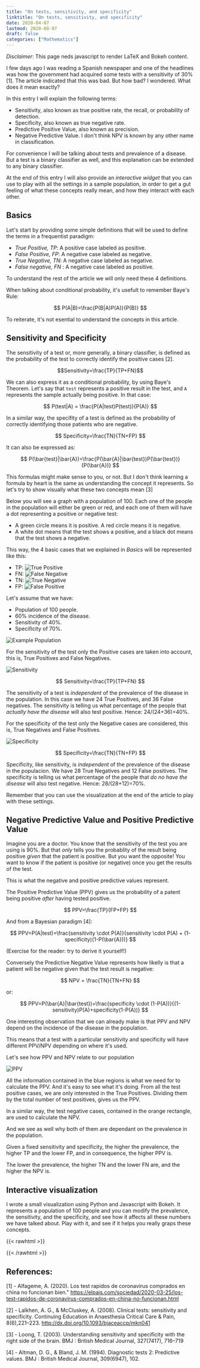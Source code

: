 ```yaml
---
title: "On tests, sensitivity, and specificity"
linktitle: "On tests, sensitivity, and specificity"
date: 2020-04-07
lastmod: 2020-08-07
draft: false
categories: ["Mathematics"]
---
```

*Disclaimer*: This page neds javascript to render LaTeX and Bokeh content.

I few days ago I was reading a Spanish newspaper and one of the headlines was how the government had acquired some tests with a sensitivity of 30% [1]. The article indicated that this was bad. But how bad? I wondered. What does it mean exactly?

In this entry I will explain the following terms:

- Sensitivity, also known as true positive rate, the recall, or probability of detection.
- Specificity, also known as true negative rate.
- Predictive Positive Value, also known as precision.
- Negative Predictive Value. I don't think NPV is known by any other name in classification.

For convenience I will be talking about tests and prevalence of a disease. But a test is a binary classifier as well, and this explanation can be extended to any binary classifier.

At the end of this entry I will also provide an *interactive widget* that you can use to play with all the settings in a sample population, in order to get a gut feeling of what these concepts really mean, and how they interact with each other.

## Basics

Let's start by providing some simple definitions that will be used to define the terms in a frequentist paradigm:

- *True Positive, TP*: A positive case labeled as positive.
- *False Positive,  FP*: A negative case labeled as negative.
- *True Negative, TN*: A negative case labeled as negative.
- *False negative, FN* : A negative case labeled as positive.

To understand the rest of the article we will only need these 4 definitions.

When talking about conditional probability, it's usefult to remember Baye's Rule:

$$ P(A|B)=\frac{P(B|A)P(A)}{P(B)} $$

To reiterate, it's not esential to understand the concepts in this article.

## Sensitivity and Specificity

The sensitivity of a test or, more generally, a binary classifier, is defined as the probability of the test to correctly identify the positive cases [2].

$$Sensitivity=\frac{TP}{TP+FN}$$

We can also express it as a conditional probability, by using Baye's Theorem. Let's say that `test` represents a positive result in the test, and `A` represents the sample actually being positive. In that case:

$$ P(test|A) = \frac{P(A|test)P(test)}{P(A)} $$

In a similar way, the specifity of a test is defined as the probability of correctly identifying those patients who are negative.

$$ Specificity=\frac{TN}{TN+FP} $$

It can also be expressed as:

$$ P(\bar{test}|\bar{A})=\frac{P(\bar{A}|\bar{test})P(\bar{test})}{P(\bar{A})} $$

This formulas might make sense to you, or not. But I don't think learning a formula by heart is the same as understanding the concept it represents. So let's try to show visually what these two concepts mean [3]

Below you will see a graph with a population of 100. Each one of the people in the population will either be green or red, and each one of them will have a dot representing a positive or negative test:

- A green circle means it is positive. A red circle means it is negative.
- A white dot means that the test shows a positive, and a black dot means that the test shows a negative.

This way, the 4 basic cases that we explained in *Basics* will be represented like this:

- TP: ![True Positive](/img/2020/TP.png)
- FN: ![False Negative](/img/2020/FN.png)
- TN: ![True Negative](/img/2020/TN.png)
- FP: ![False Positive](/img/2020/FP.png)

Let's assume that we have:

- Population of 100 people.
- 60% incidence of the disease.
- Sensitivity of 40%.
- Specificity of 70%.

![Example Population](/img/2020/example_population.png)

For the sensitivity of the test only the Positive cases are taken into account, this is, True Positives and False Negatives.

![Sensitivity](/img/2020/sensitivity.png)

$$ Sensitivity=\frac{TP}{TP+FN} $$

The sensitivity of a test is *independent* of the prevalence of the disease in the population. In this case we have 24 True Positives, and 36 False negatives. The sensitivity is telling us what percentage of the people that *actually have the disease* will also test positive. Hence: 24/(24+36)=40%.

For the specificity of the test only the Negative cases are considered, this is, True Negatives and False Positives.

![Specificity](/img/2020/specificity.png)

$$ Specificity=\frac{TN}{TN+FP} $$

Specificity, like sensitivity, is *independent* of the prevalence of the disease in the populacion. We have 28 True Negatives and 12 False positives. The specificity is telling us what percentage of the people that *do no have the disease* will also test negative. Hence: 28/(28+12)=70%.

Remember that you can use the visualization at the end of the article to play with these settings.

## Negative Predictive Value and Positive Predictive Value

Imagine you are a doctor. You know that the sensitivity of the test you are using is 90%. But that *only* tells you the probablity of the result being positive *given* that the patient is positive. But you want the opposite! You want to know if the patient is positive (or negative) once you get the results of the test. 

This is what the negative and positive predictive values represent.

The Positive Predictive Value (PPV) gives us the probability of a patent being positive *after* having tested positive.

$$ PPV=\frac{TP}{FP+FP} $$

And from a Bayesian paradigm [4]:

$$ PPV=P(A|test)=\frac{sensitivity \cdot P(A)}{sensitivity \cdot P(A) + (1-specificity)(1-P(\bar{A}))} $$

(Exercise for the reader: try to derive it yourself!)

Conversely the Predictive Negative Value represents how likelly is that a patient will be negative given that the test result is negative:

$$ NPV = \frac{TN}{TN+FN} $$

or:

$$ PPV=P(\bar{A}|\bar{test})=\frac{specificity \cdot (1-P(A))}{(1-sensitivity)P(A)+specificity(1-P(A))} $$

One interesting observation that we can already make is that PPV and NPV depend on the incidence of the disease in the population.

This means that a test with a particular sensitivity and specificity will have different PPV/NPV depending on where it's used.

Let's see how PPV and NPV relate to our population

![PPV](/img/2020/PPV.png)

All the information contained in the blue regions is what we need for to calculate the PPV. And it's easy to see what it's doing. From all the test positive cases, we are only interested in the True Positives. Dividing them by the total number of test positives, gives us the PPV.

In a similar way, the test negative cases, contained in the orange rectangle, are used to calculate the NPV.

And we see as well why both of them are dependant on the prevalence in the population.

Given a fixed sensitivity and specificity, the higher the prevalence, the higher TP and the lower FP, and in consequence, the higher PPV is.

The lower the prevalence, the higher TN and the lower FN are, and the higher the NPV is.

## Interactive visualization

I wrote a small visualization using Python and Javascript with Bokeh. It represents a population of 100 people and you can modify the prevalence, the sensitivity, and the specificity, and see how it affects all these numbers we have talked about. Play with it, and see if it helps you really graps these concepts.

{{< rawhtml >}}
<script src="https://cdn.bokeh.org/bokeh/release/bokeh-2.0.1.min.js"
        crossorigin="anonymous"></script>
<script src="https://cdn.bokeh.org/bokeh/release/bokeh-widgets-2.0.1.min.js"
        crossorigin="anonymous"></script>
<script src="https://cdn.bokeh.org/bokeh/release/bokeh-tables-2.0.1.min.js"
        crossorigin="anonymous"></script>
		
<script type="text/javascript">

    (function() {
          var fn = function() {
            Bokeh.safely(function() {
              (function(root) {
                function embed_document(root) {
                  
                var docs_json = '{&quot;d3092d28-506f-4eaf-bcf8-db53a2d12ab0&quot;:{&quot;roots&quot;:{&quot;references&quot;:[{&quot;attributes&quot;:{&quot;text&quot;:&quot;TP = 50 \\t FP = 0&quot;},&quot;id&quot;:&quot;1072&quot;,&quot;type&quot;:&quot;PreText&quot;},{&quot;attributes&quot;:{&quot;bottom_units&quot;:&quot;screen&quot;,&quot;fill_alpha&quot;:0.5,&quot;fill_color&quot;:&quot;lightgrey&quot;,&quot;left_units&quot;:&quot;screen&quot;,&quot;level&quot;:&quot;overlay&quot;,&quot;line_alpha&quot;:1.0,&quot;line_color&quot;:&quot;black&quot;,&quot;line_dash&quot;:[4,4],&quot;line_width&quot;:2,&quot;render_mode&quot;:&quot;css&quot;,&quot;right_units&quot;:&quot;screen&quot;,&quot;top_units&quot;:&quot;screen&quot;},&quot;id&quot;:&quot;1030&quot;,&quot;type&quot;:&quot;BoxAnnotation&quot;},{&quot;attributes&quot;:{&quot;children&quot;:[{&quot;id&quot;:&quot;1007&quot;},{&quot;id&quot;:&quot;1070&quot;},{&quot;id&quot;:&quot;1068&quot;},{&quot;id&quot;:&quot;1069&quot;}]},&quot;id&quot;:&quot;1079&quot;,&quot;type&quot;:&quot;Column&quot;},{&quot;attributes&quot;:{&quot;text&quot;:&quot;TN = 50 \\t FN = 0&quot;},&quot;id&quot;:&quot;1073&quot;,&quot;type&quot;:&quot;PreText&quot;},{&quot;attributes&quot;:{&quot;fill_color&quot;:{&quot;value&quot;:&quot;lightgreen&quot;},&quot;line_color&quot;:{&quot;value&quot;:&quot;lightgreen&quot;},&quot;radius&quot;:{&quot;units&quot;:&quot;data&quot;,&quot;value&quot;:0.45},&quot;x&quot;:{&quot;field&quot;:&quot;x_values&quot;},&quot;y&quot;:{&quot;field&quot;:&quot;y_values&quot;}},&quot;id&quot;:&quot;1039&quot;,&quot;type&quot;:&quot;Circle&quot;},{&quot;attributes&quot;:{&quot;fill_color&quot;:{&quot;value&quot;:&quot;white&quot;},&quot;line_color&quot;:{&quot;value&quot;:&quot;white&quot;},&quot;radius&quot;:{&quot;units&quot;:&quot;data&quot;,&quot;value&quot;:0.1},&quot;x&quot;:{&quot;field&quot;:&quot;x_values&quot;},&quot;y&quot;:{&quot;field&quot;:&quot;y_values&quot;}},&quot;id&quot;:&quot;1049&quot;,&quot;type&quot;:&quot;Circle&quot;},{&quot;attributes&quot;:{&quot;text&quot;:&quot;PPV = 1 \\t NPV = 1&quot;},&quot;id&quot;:&quot;1074&quot;,&quot;type&quot;:&quot;PreText&quot;},{&quot;attributes&quot;:{},&quot;id&quot;:&quot;1089&quot;,&quot;type&quot;:&quot;Selection&quot;},{&quot;attributes&quot;:{&quot;data_source&quot;:{&quot;id&quot;:&quot;1002&quot;},&quot;glyph&quot;:{&quot;id&quot;:&quot;1044&quot;},&quot;hover_glyph&quot;:null,&quot;muted_glyph&quot;:null,&quot;nonselection_glyph&quot;:{&quot;id&quot;:&quot;1045&quot;},&quot;selection_glyph&quot;:null,&quot;view&quot;:{&quot;id&quot;:&quot;1047&quot;}},&quot;id&quot;:&quot;1046&quot;,&quot;type&quot;:&quot;GlyphRenderer&quot;},{&quot;attributes&quot;:{&quot;args&quot;:{&quot;source_negative&quot;:{&quot;id&quot;:&quot;1002&quot;},&quot;source_positive&quot;:{&quot;id&quot;:&quot;1001&quot;}},&quot;code&quot;:&quot;\\n    // If you are reading this, I know I know, it&#x27;s not pretty.\\n    // I was going to rewrite it once I made sure it&#x27;s working. But you know \\n    // how it goes...\\n    var pos_data = source_positive.data;\\n    var neg_data = source_negative.data;\\n    var positives = cb_obj.value;\\n    pos_data[&#x27;x_values&#x27;]=[];\\n    pos_data[&#x27;y_values&#x27;]=[];\\n    var pos_quotient = Math.floor(positives/10);\\n    var pos_remainder = positives % 10;\\n    var row;\\n    var col;\\n    for (row=0; row&lt;pos_quotient; row++){\\n        for (col=0; col&lt;10; col++){\\n            pos_data[&#x27;x_values&#x27;].push(col)\\n        }\\n    }\\n    for (col=0; col&lt;pos_quotient; col++){\\n        for (row=0; row&lt;10; row++){\\n            pos_data[&#x27;y_values&#x27;].push(col)\\n        }\\n    }\\n    for (col=0; col&lt;pos_remainder; col++){\\n        pos_data[&#x27;x_values&#x27;].push(col)\\n        pos_data[&#x27;y_values&#x27;].push(pos_quotient)\\n    }\\n    neg_data[&#x27;x_values&#x27;]=[];\\n    neg_data[&#x27;y_values&#x27;]=[];\\n    var negatives = 100 - positives;\\n    var neg_quotient = Math.floor(negatives/10);\\n    var neg_remainder = negatives % 10;\\n    for (row=0; row&lt;neg_quotient; row++){\\n        for (col=0; col&lt;10; col++){\\n            neg_data[&#x27;x_values&#x27;].push(col)\\n        }\\n    }\\n    for (col=10-neg_quotient; col&lt;10; col++){\\n        for (row=0; row&lt;10; row++){\\n            neg_data[&#x27;y_values&#x27;].push(col)\\n        }\\n    }\\n    for (col=10-neg_remainder; col&lt;10; col++){\\n        neg_data[&#x27;x_values&#x27;].push(col)\\n        neg_data[&#x27;y_values&#x27;].push(9-neg_quotient)\\n    }\\n    source_positive.change.emit();\\n    source_negative.change.emit();\\n&quot;},&quot;id&quot;:&quot;1075&quot;,&quot;type&quot;:&quot;CustomJS&quot;},{&quot;attributes&quot;:{},&quot;id&quot;:&quot;1010&quot;,&quot;type&quot;:&quot;DataRange1d&quot;},{&quot;attributes&quot;:{},&quot;id&quot;:&quot;1014&quot;,&quot;type&quot;:&quot;LinearScale&quot;},{&quot;attributes&quot;:{},&quot;id&quot;:&quot;1087&quot;,&quot;type&quot;:&quot;BasicTickFormatter&quot;},{&quot;attributes&quot;:{&quot;below&quot;:[{&quot;id&quot;:&quot;1016&quot;}],&quot;center&quot;:[{&quot;id&quot;:&quot;1019&quot;},{&quot;id&quot;:&quot;1023&quot;}],&quot;left&quot;:[{&quot;id&quot;:&quot;1020&quot;}],&quot;renderers&quot;:[{&quot;id&quot;:&quot;1041&quot;},{&quot;id&quot;:&quot;1046&quot;},{&quot;id&quot;:&quot;1051&quot;},{&quot;id&quot;:&quot;1056&quot;},{&quot;id&quot;:&quot;1061&quot;},{&quot;id&quot;:&quot;1066&quot;}],&quot;title&quot;:{&quot;id&quot;:&quot;1083&quot;},&quot;toolbar&quot;:{&quot;id&quot;:&quot;1031&quot;},&quot;x_range&quot;:{&quot;id&quot;:&quot;1008&quot;},&quot;x_scale&quot;:{&quot;id&quot;:&quot;1012&quot;},&quot;y_range&quot;:{&quot;id&quot;:&quot;1010&quot;},&quot;y_scale&quot;:{&quot;id&quot;:&quot;1014&quot;}},&quot;id&quot;:&quot;1007&quot;,&quot;subtype&quot;:&quot;Figure&quot;,&quot;type&quot;:&quot;Plot&quot;},{&quot;attributes&quot;:{&quot;args&quot;:{&quot;slider_sensitivity&quot;:{&quot;id&quot;:&quot;1068&quot;},&quot;source_false_negatives&quot;:{&quot;id&quot;:&quot;1004&quot;},&quot;source_positive&quot;:{&quot;id&quot;:&quot;1001&quot;},&quot;source_true_positives&quot;:{&quot;id&quot;:&quot;1003&quot;}},&quot;code&quot;:&quot;\\n    var pos_data = source_positive.data;\\n    var test_pos_data = source_true_positives.data;\\n    var test_neg_data = source_false_negatives.data;\\n    var sensitivity = slider_sensitivity.value;\\n    test_pos_data[&#x27;x_values&#x27;]=[];\\n    test_pos_data[&#x27;y_values&#x27;]=[];\\n    test_neg_data[&#x27;x_values&#x27;]=[];\\n    test_neg_data[&#x27;y_values&#x27;]=[];\\n    var num_true_positives = Math.floor(pos_data[&#x27;x_values&#x27;].length * sensitivity);\\n    var num_positives = pos_data[&#x27;x_values&#x27;].length;\\n    var idx;\\n    var row=0;\\n    var col=0;\\n    for (idx=0;idx&lt;num_positives; idx++){\\n        if (idx&lt;num_true_positives) {\\n            test_pos_data[&#x27;x_values&#x27;].push(col)\\n            test_pos_data[&#x27;y_values&#x27;].push(row)\\n        } else {\\n            test_neg_data[&#x27;x_values&#x27;].push(col)\\n            test_neg_data[&#x27;y_values&#x27;].push(row)\\n        }\\n        col = col + 1;\\n        if (col == 10) {\\n            col =0\\n            row = row+1\\n        }\\n    }\\n    source_true_positives.change.emit();\\n    source_false_negatives.change.emit();\\n&quot;},&quot;id&quot;:&quot;1076&quot;,&quot;type&quot;:&quot;CustomJS&quot;},{&quot;attributes&quot;:{&quot;children&quot;:[{&quot;id&quot;:&quot;1079&quot;},{&quot;id&quot;:&quot;1080&quot;}]},&quot;id&quot;:&quot;1081&quot;,&quot;type&quot;:&quot;Row&quot;},{&quot;attributes&quot;:{},&quot;id&quot;:&quot;1012&quot;,&quot;type&quot;:&quot;LinearScale&quot;},{&quot;attributes&quot;:{},&quot;id&quot;:&quot;1090&quot;,&quot;type&quot;:&quot;UnionRenderers&quot;},{&quot;attributes&quot;:{},&quot;id&quot;:&quot;1017&quot;,&quot;type&quot;:&quot;BasicTicker&quot;},{&quot;attributes&quot;:{&quot;source&quot;:{&quot;id&quot;:&quot;1002&quot;}},&quot;id&quot;:&quot;1047&quot;,&quot;type&quot;:&quot;CDSView&quot;},{&quot;attributes&quot;:{&quot;formatter&quot;:{&quot;id&quot;:&quot;1085&quot;},&quot;ticker&quot;:{&quot;id&quot;:&quot;1017&quot;}},&quot;id&quot;:&quot;1016&quot;,&quot;type&quot;:&quot;LinearAxis&quot;},{&quot;attributes&quot;:{},&quot;id&quot;:&quot;1091&quot;,&quot;type&quot;:&quot;Selection&quot;},{&quot;attributes&quot;:{&quot;fill_alpha&quot;:{&quot;value&quot;:0.1},&quot;fill_color&quot;:{&quot;value&quot;:&quot;red&quot;},&quot;line_alpha&quot;:{&quot;value&quot;:0.1},&quot;line_color&quot;:{&quot;value&quot;:&quot;red&quot;},&quot;radius&quot;:{&quot;units&quot;:&quot;data&quot;,&quot;value&quot;:0.45},&quot;x&quot;:{&quot;field&quot;:&quot;x_values&quot;},&quot;y&quot;:{&quot;field&quot;:&quot;y_values&quot;}},&quot;id&quot;:&quot;1045&quot;,&quot;type&quot;:&quot;Circle&quot;},{&quot;attributes&quot;:{},&quot;id&quot;:&quot;1092&quot;,&quot;type&quot;:&quot;UnionRenderers&quot;},{&quot;attributes&quot;:{&quot;data&quot;:{&quot;x_values&quot;:[],&quot;y_values&quot;:[]},&quot;selected&quot;:{&quot;id&quot;:&quot;1095&quot;},&quot;selection_policy&quot;:{&quot;id&quot;:&quot;1096&quot;}},&quot;id&quot;:&quot;1006&quot;,&quot;type&quot;:&quot;ColumnDataSource&quot;},{&quot;attributes&quot;:{&quot;data_source&quot;:{&quot;id&quot;:&quot;1003&quot;},&quot;glyph&quot;:{&quot;id&quot;:&quot;1049&quot;},&quot;hover_glyph&quot;:null,&quot;muted_glyph&quot;:null,&quot;nonselection_glyph&quot;:{&quot;id&quot;:&quot;1050&quot;},&quot;selection_glyph&quot;:null,&quot;view&quot;:{&quot;id&quot;:&quot;1052&quot;}},&quot;id&quot;:&quot;1051&quot;,&quot;type&quot;:&quot;GlyphRenderer&quot;},{&quot;attributes&quot;:{},&quot;id&quot;:&quot;1093&quot;,&quot;type&quot;:&quot;Selection&quot;},{&quot;attributes&quot;:{&quot;fill_color&quot;:{&quot;value&quot;:&quot;white&quot;},&quot;line_color&quot;:{&quot;value&quot;:&quot;white&quot;},&quot;radius&quot;:{&quot;units&quot;:&quot;data&quot;,&quot;value&quot;:0.1},&quot;x&quot;:{&quot;field&quot;:&quot;x_values&quot;},&quot;y&quot;:{&quot;field&quot;:&quot;y_values&quot;}},&quot;id&quot;:&quot;1054&quot;,&quot;type&quot;:&quot;Circle&quot;},{&quot;attributes&quot;:{&quot;data_source&quot;:{&quot;id&quot;:&quot;1005&quot;},&quot;glyph&quot;:{&quot;id&quot;:&quot;1064&quot;},&quot;hover_glyph&quot;:null,&quot;muted_glyph&quot;:null,&quot;nonselection_glyph&quot;:{&quot;id&quot;:&quot;1065&quot;},&quot;selection_glyph&quot;:null,&quot;view&quot;:{&quot;id&quot;:&quot;1067&quot;}},&quot;id&quot;:&quot;1066&quot;,&quot;type&quot;:&quot;GlyphRenderer&quot;},{&quot;attributes&quot;:{},&quot;id&quot;:&quot;1094&quot;,&quot;type&quot;:&quot;UnionRenderers&quot;},{&quot;attributes&quot;:{},&quot;id&quot;:&quot;1021&quot;,&quot;type&quot;:&quot;BasicTicker&quot;},{&quot;attributes&quot;:{&quot;axis&quot;:{&quot;id&quot;:&quot;1016&quot;},&quot;ticker&quot;:null},&quot;id&quot;:&quot;1019&quot;,&quot;type&quot;:&quot;Grid&quot;},{&quot;attributes&quot;:{},&quot;id&quot;:&quot;1095&quot;,&quot;type&quot;:&quot;Selection&quot;},{&quot;attributes&quot;:{&quot;source&quot;:{&quot;id&quot;:&quot;1003&quot;}},&quot;id&quot;:&quot;1052&quot;,&quot;type&quot;:&quot;CDSView&quot;},{&quot;attributes&quot;:{&quot;axis&quot;:{&quot;id&quot;:&quot;1020&quot;},&quot;dimension&quot;:1,&quot;ticker&quot;:null},&quot;id&quot;:&quot;1023&quot;,&quot;type&quot;:&quot;Grid&quot;},{&quot;attributes&quot;:{&quot;args&quot;:{&quot;slider_population&quot;:{&quot;id&quot;:&quot;1070&quot;},&quot;source_false_negatives&quot;:{&quot;id&quot;:&quot;1004&quot;},&quot;source_false_positives&quot;:{&quot;id&quot;:&quot;1006&quot;},&quot;source_true_negatives&quot;:{&quot;id&quot;:&quot;1005&quot;},&quot;source_true_positives&quot;:{&quot;id&quot;:&quot;1003&quot;},&quot;textPN&quot;:{&quot;id&quot;:&quot;1071&quot;},&quot;textPPVNPV&quot;:{&quot;id&quot;:&quot;1074&quot;},&quot;textTNFN&quot;:{&quot;id&quot;:&quot;1073&quot;},&quot;textTPFP&quot;:{&quot;id&quot;:&quot;1072&quot;}},&quot;code&quot;:&quot;\\n    var positives = slider_population.value;\\n    var negatives = 100 - positives;\\n    var TP = source_true_positives.data[&#x27;x_values&#x27;].length;\\n    var FP = source_false_positives.data[&#x27;x_values&#x27;].length;\\n    var TN = source_true_negatives.data[&#x27;x_values&#x27;].length;\\n    var FN = source_false_negatives.data[&#x27;x_values&#x27;].length;\\n    var PPV = (parseFloat(TP)/(TP+FP)).toFixed(2);\\n    var NPV = (parseFloat(TN)/(TN+FN)).toFixed(2);\\n    textPN.text = \\&quot;\\&quot;.concat(\\&quot;Positives = \\&quot;, positives.toString(),\\&quot;\\t\\&quot;,\\&quot;Negatives = \\&quot;,negatives.toString());\\n    textTPFP.text = \\&quot;\\&quot;.concat(\\&quot;TP = \\&quot;, TP.toString(), \\&quot;\\t\\&quot;, \\&quot;FP = \\&quot;, FP.toString());\\n    textTNFN.text = \\&quot;\\&quot;.concat(\\&quot;TN = \\&quot;, TN.toString(), \\&quot;\\t\\&quot;, \\&quot;FN = \\&quot;, FN.toString());\\n    textPPVNPV.text = \\&quot;\\&quot;.concat(\\&quot;PPV = \\&quot;, PPV.toString(), \\&quot;\\t\\&quot;, \\&quot;NPV = \\&quot;, NPV.toString());\\n&quot;},&quot;id&quot;:&quot;1078&quot;,&quot;type&quot;:&quot;CustomJS&quot;},{&quot;attributes&quot;:{},&quot;id&quot;:&quot;1096&quot;,&quot;type&quot;:&quot;UnionRenderers&quot;},{&quot;attributes&quot;:{&quot;formatter&quot;:{&quot;id&quot;:&quot;1087&quot;},&quot;ticker&quot;:{&quot;id&quot;:&quot;1021&quot;}},&quot;id&quot;:&quot;1020&quot;,&quot;type&quot;:&quot;LinearAxis&quot;},{&quot;attributes&quot;:{&quot;fill_alpha&quot;:{&quot;value&quot;:0.1},&quot;fill_color&quot;:{&quot;value&quot;:&quot;white&quot;},&quot;line_alpha&quot;:{&quot;value&quot;:0.1},&quot;line_color&quot;:{&quot;value&quot;:&quot;white&quot;},&quot;radius&quot;:{&quot;units&quot;:&quot;data&quot;,&quot;value&quot;:0.1},&quot;x&quot;:{&quot;field&quot;:&quot;x_values&quot;},&quot;y&quot;:{&quot;field&quot;:&quot;y_values&quot;}},&quot;id&quot;:&quot;1050&quot;,&quot;type&quot;:&quot;Circle&quot;},{&quot;attributes&quot;:{},&quot;id&quot;:&quot;1097&quot;,&quot;type&quot;:&quot;Selection&quot;},{&quot;attributes&quot;:{&quot;data_source&quot;:{&quot;id&quot;:&quot;1006&quot;},&quot;glyph&quot;:{&quot;id&quot;:&quot;1054&quot;},&quot;hover_glyph&quot;:null,&quot;muted_glyph&quot;:null,&quot;nonselection_glyph&quot;:{&quot;id&quot;:&quot;1055&quot;},&quot;selection_glyph&quot;:null,&quot;view&quot;:{&quot;id&quot;:&quot;1057&quot;}},&quot;id&quot;:&quot;1056&quot;,&quot;type&quot;:&quot;GlyphRenderer&quot;},{&quot;attributes&quot;:{},&quot;id&quot;:&quot;1098&quot;,&quot;type&quot;:&quot;UnionRenderers&quot;},{&quot;attributes&quot;:{&quot;fill_color&quot;:{&quot;value&quot;:&quot;black&quot;},&quot;radius&quot;:{&quot;units&quot;:&quot;data&quot;,&quot;value&quot;:0.1},&quot;x&quot;:{&quot;field&quot;:&quot;x_values&quot;},&quot;y&quot;:{&quot;field&quot;:&quot;y_values&quot;}},&quot;id&quot;:&quot;1059&quot;,&quot;type&quot;:&quot;Circle&quot;},{&quot;attributes&quot;:{&quot;source&quot;:{&quot;id&quot;:&quot;1001&quot;}},&quot;id&quot;:&quot;1042&quot;,&quot;type&quot;:&quot;CDSView&quot;},{&quot;attributes&quot;:{&quot;fill_color&quot;:{&quot;value&quot;:&quot;black&quot;},&quot;radius&quot;:{&quot;units&quot;:&quot;data&quot;,&quot;value&quot;:0.1},&quot;x&quot;:{&quot;field&quot;:&quot;x_values&quot;},&quot;y&quot;:{&quot;field&quot;:&quot;y_values&quot;}},&quot;id&quot;:&quot;1064&quot;,&quot;type&quot;:&quot;Circle&quot;},{&quot;attributes&quot;:{},&quot;id&quot;:&quot;1099&quot;,&quot;type&quot;:&quot;Selection&quot;},{&quot;attributes&quot;:{&quot;fill_color&quot;:{&quot;value&quot;:&quot;red&quot;},&quot;line_color&quot;:{&quot;value&quot;:&quot;red&quot;},&quot;radius&quot;:{&quot;units&quot;:&quot;data&quot;,&quot;value&quot;:0.45},&quot;x&quot;:{&quot;field&quot;:&quot;x_values&quot;},&quot;y&quot;:{&quot;field&quot;:&quot;y_values&quot;}},&quot;id&quot;:&quot;1044&quot;,&quot;type&quot;:&quot;Circle&quot;},{&quot;attributes&quot;:{},&quot;id&quot;:&quot;1008&quot;,&quot;type&quot;:&quot;DataRange1d&quot;},{&quot;attributes&quot;:{},&quot;id&quot;:&quot;1100&quot;,&quot;type&quot;:&quot;UnionRenderers&quot;},{&quot;attributes&quot;:{&quot;source&quot;:{&quot;id&quot;:&quot;1006&quot;}},&quot;id&quot;:&quot;1057&quot;,&quot;type&quot;:&quot;CDSView&quot;},{&quot;attributes&quot;:{&quot;data_source&quot;:{&quot;id&quot;:&quot;1001&quot;},&quot;glyph&quot;:{&quot;id&quot;:&quot;1039&quot;},&quot;hover_glyph&quot;:null,&quot;muted_glyph&quot;:null,&quot;nonselection_glyph&quot;:{&quot;id&quot;:&quot;1040&quot;},&quot;selection_glyph&quot;:null,&quot;view&quot;:{&quot;id&quot;:&quot;1042&quot;}},&quot;id&quot;:&quot;1041&quot;,&quot;type&quot;:&quot;GlyphRenderer&quot;},{&quot;attributes&quot;:{},&quot;id&quot;:&quot;1024&quot;,&quot;type&quot;:&quot;PanTool&quot;},{&quot;attributes&quot;:{&quot;data&quot;:{&quot;x_values&quot;:[0,1,2,3,4,5,6,7,8,9,0,1,2,3,4,5,6,7,8,9,0,1,2,3,4,5,6,7,8,9,0,1,2,3,4,5,6,7,8,9,0,1,2,3,4,5,6,7,8,9],&quot;y_values&quot;:[0,0,0,0,0,0,0,0,0,0,1,1,1,1,1,1,1,1,1,1,2,2,2,2,2,2,2,2,2,2,3,3,3,3,3,3,3,3,3,3,4,4,4,4,4,4,4,4,4,4]},&quot;selected&quot;:{&quot;id&quot;:&quot;1089&quot;},&quot;selection_policy&quot;:{&quot;id&quot;:&quot;1090&quot;}},&quot;id&quot;:&quot;1001&quot;,&quot;type&quot;:&quot;ColumnDataSource&quot;},{&quot;attributes&quot;:{&quot;fill_alpha&quot;:{&quot;value&quot;:0.1},&quot;fill_color&quot;:{&quot;value&quot;:&quot;white&quot;},&quot;line_alpha&quot;:{&quot;value&quot;:0.1},&quot;line_color&quot;:{&quot;value&quot;:&quot;white&quot;},&quot;radius&quot;:{&quot;units&quot;:&quot;data&quot;,&quot;value&quot;:0.1},&quot;x&quot;:{&quot;field&quot;:&quot;x_values&quot;},&quot;y&quot;:{&quot;field&quot;:&quot;y_values&quot;}},&quot;id&quot;:&quot;1055&quot;,&quot;type&quot;:&quot;Circle&quot;},{&quot;attributes&quot;:{&quot;data_source&quot;:{&quot;id&quot;:&quot;1004&quot;},&quot;glyph&quot;:{&quot;id&quot;:&quot;1059&quot;},&quot;hover_glyph&quot;:null,&quot;muted_glyph&quot;:null,&quot;nonselection_glyph&quot;:{&quot;id&quot;:&quot;1060&quot;},&quot;selection_glyph&quot;:null,&quot;view&quot;:{&quot;id&quot;:&quot;1062&quot;}},&quot;id&quot;:&quot;1061&quot;,&quot;type&quot;:&quot;GlyphRenderer&quot;},{&quot;attributes&quot;:{},&quot;id&quot;:&quot;1025&quot;,&quot;type&quot;:&quot;WheelZoomTool&quot;},{&quot;attributes&quot;:{&quot;data&quot;:{&quot;x_values&quot;:[],&quot;y_values&quot;:[]},&quot;selected&quot;:{&quot;id&quot;:&quot;1097&quot;},&quot;selection_policy&quot;:{&quot;id&quot;:&quot;1098&quot;}},&quot;id&quot;:&quot;1004&quot;,&quot;type&quot;:&quot;ColumnDataSource&quot;},{&quot;attributes&quot;:{&quot;overlay&quot;:{&quot;id&quot;:&quot;1030&quot;}},&quot;id&quot;:&quot;1026&quot;,&quot;type&quot;:&quot;BoxZoomTool&quot;},{&quot;attributes&quot;:{&quot;source&quot;:{&quot;id&quot;:&quot;1004&quot;}},&quot;id&quot;:&quot;1062&quot;,&quot;type&quot;:&quot;CDSView&quot;},{&quot;attributes&quot;:{},&quot;id&quot;:&quot;1027&quot;,&quot;type&quot;:&quot;SaveTool&quot;},{&quot;attributes&quot;:{},&quot;id&quot;:&quot;1028&quot;,&quot;type&quot;:&quot;ResetTool&quot;},{&quot;attributes&quot;:{&quot;children&quot;:[{&quot;id&quot;:&quot;1071&quot;},{&quot;id&quot;:&quot;1072&quot;},{&quot;id&quot;:&quot;1073&quot;},{&quot;id&quot;:&quot;1074&quot;}]},&quot;id&quot;:&quot;1080&quot;,&quot;type&quot;:&quot;Column&quot;},{&quot;attributes&quot;:{&quot;data&quot;:{&quot;x_values&quot;:[0,1,2,3,4,5,6,7,8,9,0,1,2,3,4,5,6,7,8,9,0,1,2,3,4,5,6,7,8,9,0,1,2,3,4,5,6,7,8,9,0,1,2,3,4,5,6,7,8,9],&quot;y_values&quot;:[5,5,5,5,5,5,5,5,5,5,6,6,6,6,6,6,6,6,6,6,7,7,7,7,7,7,7,7,7,7,8,8,8,8,8,8,8,8,8,8,9,9,9,9,9,9,9,9,9,9]},&quot;selected&quot;:{&quot;id&quot;:&quot;1099&quot;},&quot;selection_policy&quot;:{&quot;id&quot;:&quot;1100&quot;}},&quot;id&quot;:&quot;1005&quot;,&quot;type&quot;:&quot;ColumnDataSource&quot;},{&quot;attributes&quot;:{},&quot;id&quot;:&quot;1029&quot;,&quot;type&quot;:&quot;HelpTool&quot;},{&quot;attributes&quot;:{&quot;data&quot;:{&quot;x_values&quot;:[0,1,2,3,4,5,6,7,8,9,0,1,2,3,4,5,6,7,8,9,0,1,2,3,4,5,6,7,8,9,0,1,2,3,4,5,6,7,8,9,0,1,2,3,4,5,6,7,8,9],&quot;y_values&quot;:[5,5,5,5,5,5,5,5,5,5,6,6,6,6,6,6,6,6,6,6,7,7,7,7,7,7,7,7,7,7,8,8,8,8,8,8,8,8,8,8,9,9,9,9,9,9,9,9,9,9]},&quot;selected&quot;:{&quot;id&quot;:&quot;1091&quot;},&quot;selection_policy&quot;:{&quot;id&quot;:&quot;1092&quot;}},&quot;id&quot;:&quot;1002&quot;,&quot;type&quot;:&quot;ColumnDataSource&quot;},{&quot;attributes&quot;:{&quot;fill_alpha&quot;:{&quot;value&quot;:0.1},&quot;fill_color&quot;:{&quot;value&quot;:&quot;black&quot;},&quot;line_alpha&quot;:{&quot;value&quot;:0.1},&quot;radius&quot;:{&quot;units&quot;:&quot;data&quot;,&quot;value&quot;:0.1},&quot;x&quot;:{&quot;field&quot;:&quot;x_values&quot;},&quot;y&quot;:{&quot;field&quot;:&quot;y_values&quot;}},&quot;id&quot;:&quot;1060&quot;,&quot;type&quot;:&quot;Circle&quot;},{&quot;attributes&quot;:{&quot;end&quot;:1,&quot;format&quot;:&quot;0[.]00&quot;,&quot;js_property_callbacks&quot;:{&quot;change:value&quot;:[{&quot;id&quot;:&quot;1076&quot;},{&quot;id&quot;:&quot;1078&quot;}]},&quot;start&quot;:0,&quot;step&quot;:0.01,&quot;title&quot;:&quot;Sensitivity of test&quot;,&quot;value&quot;:1},&quot;id&quot;:&quot;1068&quot;,&quot;type&quot;:&quot;Slider&quot;},{&quot;attributes&quot;:{&quot;active_drag&quot;:&quot;auto&quot;,&quot;active_inspect&quot;:&quot;auto&quot;,&quot;active_multi&quot;:null,&quot;active_scroll&quot;:&quot;auto&quot;,&quot;active_tap&quot;:&quot;auto&quot;,&quot;tools&quot;:[{&quot;id&quot;:&quot;1024&quot;},{&quot;id&quot;:&quot;1025&quot;},{&quot;id&quot;:&quot;1026&quot;},{&quot;id&quot;:&quot;1027&quot;},{&quot;id&quot;:&quot;1028&quot;},{&quot;id&quot;:&quot;1029&quot;}]},&quot;id&quot;:&quot;1031&quot;,&quot;type&quot;:&quot;Toolbar&quot;},{&quot;attributes&quot;:{&quot;data&quot;:{&quot;x_values&quot;:[0,1,2,3,4,5,6,7,8,9,0,1,2,3,4,5,6,7,8,9,0,1,2,3,4,5,6,7,8,9,0,1,2,3,4,5,6,7,8,9,0,1,2,3,4,5,6,7,8,9],&quot;y_values&quot;:[0,0,0,0,0,0,0,0,0,0,1,1,1,1,1,1,1,1,1,1,2,2,2,2,2,2,2,2,2,2,3,3,3,3,3,3,3,3,3,3,4,4,4,4,4,4,4,4,4,4]},&quot;selected&quot;:{&quot;id&quot;:&quot;1093&quot;},&quot;selection_policy&quot;:{&quot;id&quot;:&quot;1094&quot;}},&quot;id&quot;:&quot;1003&quot;,&quot;type&quot;:&quot;ColumnDataSource&quot;},{&quot;attributes&quot;:{&quot;text&quot;:&quot;Positives = 50 \\t Negatives = 50 &quot;},&quot;id&quot;:&quot;1071&quot;,&quot;type&quot;:&quot;PreText&quot;},{&quot;attributes&quot;:{&quot;fill_alpha&quot;:{&quot;value&quot;:0.1},&quot;fill_color&quot;:{&quot;value&quot;:&quot;lightgreen&quot;},&quot;line_alpha&quot;:{&quot;value&quot;:0.1},&quot;line_color&quot;:{&quot;value&quot;:&quot;lightgreen&quot;},&quot;radius&quot;:{&quot;units&quot;:&quot;data&quot;,&quot;value&quot;:0.45},&quot;x&quot;:{&quot;field&quot;:&quot;x_values&quot;},&quot;y&quot;:{&quot;field&quot;:&quot;y_values&quot;}},&quot;id&quot;:&quot;1040&quot;,&quot;type&quot;:&quot;Circle&quot;},{&quot;attributes&quot;:{},&quot;id&quot;:&quot;1085&quot;,&quot;type&quot;:&quot;BasicTickFormatter&quot;},{&quot;attributes&quot;:{&quot;source&quot;:{&quot;id&quot;:&quot;1005&quot;}},&quot;id&quot;:&quot;1067&quot;,&quot;type&quot;:&quot;CDSView&quot;},{&quot;attributes&quot;:{&quot;fill_alpha&quot;:{&quot;value&quot;:0.1},&quot;fill_color&quot;:{&quot;value&quot;:&quot;black&quot;},&quot;line_alpha&quot;:{&quot;value&quot;:0.1},&quot;radius&quot;:{&quot;units&quot;:&quot;data&quot;,&quot;value&quot;:0.1},&quot;x&quot;:{&quot;field&quot;:&quot;x_values&quot;},&quot;y&quot;:{&quot;field&quot;:&quot;y_values&quot;}},&quot;id&quot;:&quot;1065&quot;,&quot;type&quot;:&quot;Circle&quot;},{&quot;attributes&quot;:{&quot;end&quot;:1,&quot;format&quot;:&quot;0[.]00&quot;,&quot;js_property_callbacks&quot;:{&quot;change:value&quot;:[{&quot;id&quot;:&quot;1077&quot;},{&quot;id&quot;:&quot;1078&quot;}]},&quot;start&quot;:0,&quot;step&quot;:0.01,&quot;title&quot;:&quot;Specificity of test&quot;,&quot;value&quot;:1},&quot;id&quot;:&quot;1069&quot;,&quot;type&quot;:&quot;Slider&quot;},{&quot;attributes&quot;:{&quot;text&quot;:&quot;&quot;},&quot;id&quot;:&quot;1083&quot;,&quot;type&quot;:&quot;Title&quot;},{&quot;attributes&quot;:{&quot;args&quot;:{&quot;slider_specificity&quot;:{&quot;id&quot;:&quot;1069&quot;},&quot;source_false_positives&quot;:{&quot;id&quot;:&quot;1006&quot;},&quot;source_negative&quot;:{&quot;id&quot;:&quot;1002&quot;},&quot;source_true_negatives&quot;:{&quot;id&quot;:&quot;1005&quot;}},&quot;code&quot;:&quot;\\n    var neg_data = source_negative.data;\\n    var test_pos_data = source_false_positives.data;\\n    var test_neg_data = source_true_negatives.data;\\n    var specificity = slider_specificity.value;\\n    test_pos_data[&#x27;x_values&#x27;]=[];\\n    test_pos_data[&#x27;y_values&#x27;]=[];\\n    test_neg_data[&#x27;x_values&#x27;]=[];\\n    test_neg_data[&#x27;y_values&#x27;]=[];\\n    var num_true_negatives = Math.floor(neg_data[&#x27;x_values&#x27;].length * specificity);\\n    var num_negatives = neg_data[&#x27;x_values&#x27;].length;\\n    var num_false_positives = num_negatives-num_true_negatives;\\n    var idx;\\n    var row=9;\\n    var col=9;\\n    for (idx=0;idx&lt;num_negatives; idx++){\\n        if (idx&lt;num_false_positives) {\\n            test_pos_data[&#x27;x_values&#x27;].push(col)\\n            test_pos_data[&#x27;y_values&#x27;].push(row)\\n        } else {\\n            test_neg_data[&#x27;x_values&#x27;].push(col)\\n            test_neg_data[&#x27;y_values&#x27;].push(row)\\n        }\\n        col = col - 1;\\n        if (col == -1) {\\n            col = 9\\n            row = row-1\\n        }\\n    }\\n    source_false_positives.change.emit();\\n    source_true_negatives.change.emit();\\n&quot;},&quot;id&quot;:&quot;1077&quot;,&quot;type&quot;:&quot;CustomJS&quot;},{&quot;attributes&quot;:{&quot;end&quot;:100,&quot;format&quot;:&quot;0[.]00&quot;,&quot;js_property_callbacks&quot;:{&quot;change:value&quot;:[{&quot;id&quot;:&quot;1075&quot;},{&quot;id&quot;:&quot;1076&quot;},{&quot;id&quot;:&quot;1077&quot;},{&quot;id&quot;:&quot;1078&quot;}]},&quot;start&quot;:0,&quot;title&quot;:&quot;Percentage of infected population&quot;,&quot;value&quot;:50},&quot;id&quot;:&quot;1070&quot;,&quot;type&quot;:&quot;Slider&quot;}],&quot;root_ids&quot;:[&quot;1081&quot;]},&quot;title&quot;:&quot;Bokeh Application&quot;,&quot;version&quot;:&quot;2.0.1&quot;}}';
                var render_items = [{"docid":"d3092d28-506f-4eaf-bcf8-db53a2d12ab0","root_ids":["1081"],"roots":{"1081":"1bfd456e-75ab-4994-a593-ac52950c63dd"}}];
                root.Bokeh.embed.embed_items(docs_json, render_items);
              
                }
                if (root.Bokeh !== undefined) {
                  embed_document(root);
                } else {
                  var attempts = 0;
                  var timer = setInterval(function(root) {
                    if (root.Bokeh !== undefined) {
                      clearInterval(timer);
                      embed_document(root);
                    } else {
                      attempts++;
                      if (attempts > 100) {
                        clearInterval(timer);
                        console.log("Bokeh: ERROR: Unable to run BokehJS code because BokehJS library is missing");
                      }
                    }
                  }, 10, root)
                }
              })(window);
            });
          };
          if (document.readyState != "loading") fn();
          else document.addEventListener("DOMContentLoaded", fn);
        })();

</script>

<div class="bk-root" id="1bfd456e-75ab-4994-a593-ac52950c63dd" data-root-id="1081"></div>
{{< /rawhtml >}}




## References:



[1] - Alfageme, A. (2020). Los test rapidos de coronavirus comprados en china no funcionan bien." https://elpais.com/sociedad/2020-03-25/los-test-rapidos-de-coronavirus-comprados-en-china-no-funcionan.html

[2] - Lalkhen, A. G., & McCluskey, A. (2008). Clinical tests: sensitivity and specificity. Continuing Education in Anaesthesia Critical Care \& Pain, 8(6),221–223. http://dx.doi.org/10.1093/bjaceaccp/mkn041

[3] - Loong, T. (2003). Understanding sensitivity and specificity with the right side of the brain. BMJ : British Medical Journal, 327(7417), 716–719

[4]  - Altman, D. G., & Bland, J. M. (1994). Diagnostic tests 2: Predictive values. BMJ : British Medical Journal, 309(6947), 102.

</Section>

